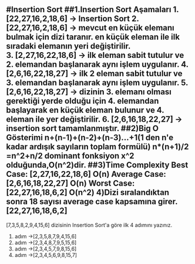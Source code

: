 #Insertion Sort
##1.Insertion Sort Aşamaları
1.[22,27,16,2,18,6] -> Insertion Sort
2. [22,27,16,2,18,6] -> mevcut en küçük elemanı bulmak için dizi taranır. en küçük eleman ile ilk sıradaki elemanın yeri değiştirilir.	
3. [2,27,16,22,18,6] -> ilk eleman sabit tutulur ve 2. elemandan başlanarak aynı işlem uygulanır.
4. [2,6,16,22,18,27] -> ilk 2 eleman sabit tutulur ve 3. elemandan başlanarak aynı işlem uygulanır.
5. [2,6,16,22,18,27] -> dizinin 3. elemanı olması gerektiği yerde olduğu için 4. elemandan başlayarak en küçük eleman bulunur ve 4. eleman ile yer değiştirilir.
6. [2,6,16,18,22,27] -> insertion sort tamamlanmıştır.
##2)Big O Gösterimi
n+(n-1)+(n-2)+(n-3)...+1(1 den n'e kadar ardışık sayıların toplam formülü) n*(n+1)/2 =n^2+n/2 dominant fonksiyon x^2 olduğunda,O(n^2)dir.
##3)Time Complexity
Best Case: [2,27,16,22,18,6] O(n)
Average Case:  [2,6,16,18,22,27] O(n)
Worst Case: [22,27,16,18,6,2] O(n^2)
4)Dizi sıralandıktan sonra 18 sayısı average case kapsamına girer.[22,27,16,18,6,2]
---
[7,3,5,8,2,9,4,15,6] dizisinin Insertion Sort'a göre ilk 4 adımını yazınız.
1. adım ->[2,3,5,8,7,9,4,15,6]
2. adım ->[2,3,4,8,7,9,5,15,6]
3. adım ->[2,3,4,5,7,9,8,15,6]
4. adım ->[2,3,4,5,6,9,8,15,7]